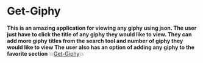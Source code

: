 # Get-Giphy
**This is an amazing application for viewing any giphy using json.
The user just have to click the title of any giphy they would like to view.
They can add more giphy titles from the search tool and number of giphy they would like to view
The user also has an option of adding any giphy to the favorite section**
:boom:[Get-Giphy](https://mgikanga.github.io/Get-Giphy/):boom:
